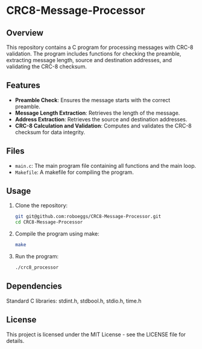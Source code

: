 # CRC8-Message-Processor

## Overview
This repository contains a C program for processing messages with CRC-8 validation. The program includes functions for checking the preamble, extracting message length, source and destination addresses, and validating the CRC-8 checksum.

## Features
- **Preamble Check**: Ensures the message starts with the correct preamble.
- **Message Length Extraction**: Retrieves the length of the message.
- **Address Extraction**: Retrieves the source and destination addresses.
- **CRC-8 Calculation and Validation**: Computes and validates the CRC-8 checksum for data integrity.

## Files
- `main.c`: The main program file containing all functions and the main loop.
- `Makefile`: A makefile for compiling the program.

## Usage
1. Clone the repository:
   ```sh
   git git@github.com:roboeggs/CRC8-Message-Processor.git
   cd CRC8-Message-Processor
   ```
2. Compile the program using make:
    ```sh
    make
    ```

3. Run the program:
    ```sh
    ./crc8_processor
    ```
## Dependencies
Standard C libraries: stdint.h, stdbool.h, stdio.h, time.h
## License
This project is licensed under the MIT License - see the LICENSE file for details.